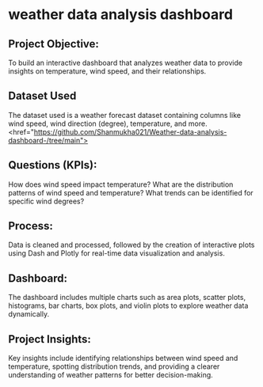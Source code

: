 # weather data analysis dashboard 
## Project Objective:
To build an interactive dashboard that analyzes weather data to provide insights on temperature, wind speed, and their relationships.

## Dataset Used    
The dataset used is a weather forecast dataset containing columns like wind speed, wind direction (degree), temperature, and more.
<href="https://github.com/Shanmukha021/Weather-data-analysis-dashboard-/tree/main">
## Questions (KPIs):    
How does wind speed impact temperature?  What are the distribution patterns of wind speed and temperature?                  What trends can be identified for specific wind degrees?
## Process:      
Data is cleaned and processed, followed by the creation of interactive plots using Dash and Plotly for real-time data visualization and analysis.

## Dashboard:     
The dashboard includes multiple charts such as area plots, scatter plots, histograms, bar charts, box plots, and violin plots to explore weather data dynamically.

## Project Insights:       
Key insights include identifying relationships between wind speed and temperature, spotting distribution trends, and providing a clearer understanding of weather patterns for better decision-making.
